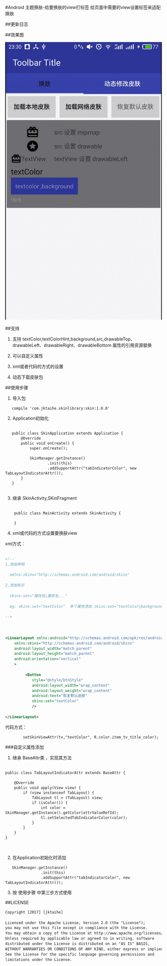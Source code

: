 
#Android 主题换肤-给要换肤的view打标签
给页面中需要的view设置标签来适配换肤


##更新日志


##效果图

![Demo](skin.gif)


##支持

1) 支持 textColor,textColorHint,background,src,drawableTop、drawableLeft、drawableRight、drawableBottom 属性的引用资源替换

2) 可以自定义属性

3) xml或者代码的方式的设置

4) 动态下载皮肤包


##使用步骤

1) 导入包
```
   compile 'com.jktaihe.skinlibrary:skin:1.0.0'

```
2) Application初始化
```

   public class SkinApplication extends Application {
       @Override
       public void onCreate() {
           super.onCreate();

           SkinManager.getInstance()
                   .init(this)
                   .addSupportAttr("tabIndicatorColor", new TabLayoutIndicatorAttr());
       }
   }


```




3) 继承 SkinActivity,SKinFragment

```

    public class MainActivity extends SkinActivity {

    }

```
4) xml或代码的方式设置要换肤view

xml方式：
```xml

<!--
1,添加申明

  xmlns:skins="http://schemas.android.com/android/skins"

2,添加标示

  skins:set="属性名|属性名..."

  eg: skins:set="textColor"  多个属性添加 skins:set="textColor|background"

-->



<LinearLayout xmlns:android="http://schemas.android.com/apk/res/android"
    xmlns:skins="http://schemas.android.com/android/skins"
    android:layout_width="match_parent"
    android:layout_height="match_parent"
    android:orientation="vertical"
    >

         <Button
            style="@style/btnStyle"
            android:layout_width="wrap_content"
            android:layout_weight="wrap_content"
            android:text="恢复默认皮肤"
            skins:set="textColor"
            />

</LinearLayout>
```

代码方式：
```
        setSkinViewAttr(tv,"textColor", R.color.item_tv_title_color);
```



###自定义属性添加
1) 继承 BaseAttr类 ，实现其方法

```

public class TabLayoutIndicatorAttr extends BaseAttr {

    @Override
    public void apply(View view) {
        if (view instanceof TabLayout) {
            TabLayout tl = (TabLayout) view;
            if (isColor()) {
                int color = SkinManager.getInstance().getColor(attrValueRefId);
                tl.setSelectedTabIndicatorColor(color);
            }
        }
    }
}



```



2) 在Application初始化时添加
```
   SkinManager.getInstance()
                .init(this)
                .addSupportAttr("tabIndicatorColor", new TabLayoutIndicatorAttr());

```

3) 按 使用步骤 中第三步方式使用

##LICENSE

```html
Copyright [2017] [jktaihe]

Licensed under the Apache License, Version 2.0 (the "License");
you may not use this file except in compliance with the License.
You may obtain a copy of the License at http://www.apache.org/licenses/LICENSE-2.0
Unless required by applicable law or agreed to in writing, software
distributed under the License is distributed on an "AS IS" BASIS,
WITHOUT WARRANTIES OR CONDITIONS OF ANY KIND, either express or implied.
See the License for the specific language governing permissions and
limitations under the License.

```
